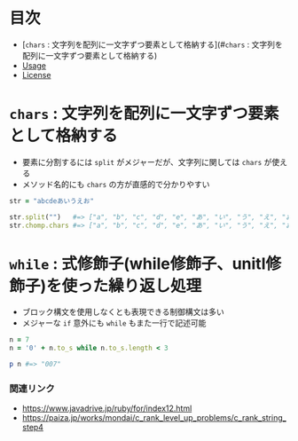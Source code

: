# 目次
- [`chars` : 文字列を配列に一文字ずつ要素として格納する](#`chars` : 文字列を配列に一文字ずつ要素として格納する)
- [Usage](#usage)
- [License](#license)

# `chars` : 文字列を配列に一文字ずつ要素として格納する
* 要素に分割するには `split` がメジャーだが、文字列に関しては `chars` が使える
* メソッド名的にも `chars` の方が直感的で分かりやすい

```ruby
str = "abcdeあいうえお"

str.split("")   #=> ["a", "b", "c", "d", "e", "あ", "い", "う", "え", "お"]
str.chomp.chars #=> ["a", "b", "c", "d", "e", "あ", "い", "う", "え", "お"]
```

# `while` : 式修飾子(while修飾子、unitl修飾子)を使った繰り返し処理
* ブロック構文を使用しなくとも表現できる制御構文は多い
* メジャーな `if` 意外にも `while` もまた一行で記述可能

```ruby
n = 7
n = '0' + n.to_s while n.to_s.length < 3

p n #=> "007"
```

### 関連リンク
* https://www.javadrive.jp/ruby/for/index12.html
* https://paiza.jp/works/mondai/c_rank_level_up_problems/c_rank_string_step4
